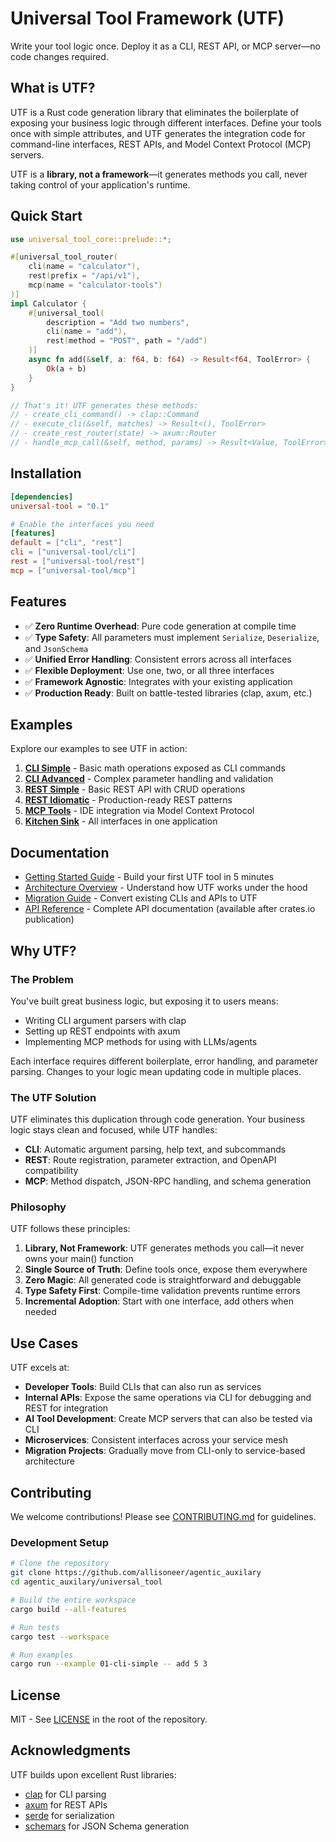 # Universal Tool Framework (UTF)

Write your tool logic once. Deploy it as a CLI, REST API, or MCP server—no code changes required.

## What is UTF?

UTF is a Rust code generation library that eliminates the boilerplate of exposing your business logic through different interfaces. Define your tools once with simple attributes, and UTF generates the integration code for command-line interfaces, REST APIs, and Model Context Protocol (MCP) servers.

UTF is a **library, not a framework**—it generates methods you call, never taking control of your application's runtime.

## Quick Start

```rust
use universal_tool_core::prelude::*;

#[universal_tool_router(
    cli(name = "calculator"),
    rest(prefix = "/api/v1"),
    mcp(name = "calculator-tools")
)]
impl Calculator {
    #[universal_tool(
        description = "Add two numbers",
        cli(name = "add"),
        rest(method = "POST", path = "/add")
    )]
    async fn add(&self, a: f64, b: f64) -> Result<f64, ToolError> {
        Ok(a + b)
    }
}

// That's it! UTF generates these methods:
// - create_cli_command() -> clap::Command
// - execute_cli(&self, matches) -> Result<(), ToolError>
// - create_rest_router(state) -> axum::Router
// - handle_mcp_call(&self, method, params) -> Result<Value, ToolError>
```

## Installation

```toml
[dependencies]
universal-tool = "0.1"

# Enable the interfaces you need
[features]
default = ["cli", "rest"]
cli = ["universal-tool/cli"]
rest = ["universal-tool/rest"]
mcp = ["universal-tool/mcp"]
```

## Features

- ✅ **Zero Runtime Overhead**: Pure code generation at compile time
- ✅ **Type Safety**: All parameters must implement `Serialize`, `Deserialize`, and `JsonSchema`
- ✅ **Unified Error Handling**: Consistent errors across all interfaces
- ✅ **Flexible Deployment**: Use one, two, or all three interfaces
- ✅ **Framework Agnostic**: Integrates with your existing application
- ✅ **Production Ready**: Built on battle-tested libraries (clap, axum, etc.)

## Examples

Explore our examples to see UTF in action:

1. **[CLI Simple](examples/01-cli-simple)** - Basic math operations exposed as CLI commands
2. **[CLI Advanced](examples/02-cli-advanced-params)** - Complex parameter handling and validation
3. **[REST Simple](examples/03-rest-simple)** - Basic REST API with CRUD operations
4. **[REST Idiomatic](examples/04-rest-idiomatic)** - Production-ready REST patterns
5. **[MCP Tools](examples/05-mcp-tools)** - IDE integration via Model Context Protocol
6. **[Kitchen Sink](examples/06-kitchen-sink)** - All interfaces in one application

## Documentation

- [Getting Started Guide](docs/getting-started.md) - Build your first UTF tool in 5 minutes
- [Architecture Overview](docs/architecture.md) - Understand how UTF works under the hood
- [Migration Guide](docs/migration.md) - Convert existing CLIs and APIs to UTF
- [API Reference](https://docs.rs/universal-tool) - Complete API documentation (available after crates.io publication)

## Why UTF?

### The Problem

You've built great business logic, but exposing it to users means:
- Writing CLI argument parsers with clap
- Setting up REST endpoints with axum
- Implementing MCP methods for using with LLMs/agents

Each interface requires different boilerplate, error handling, and parameter parsing. Changes to your logic mean updating code in multiple places.

### The UTF Solution

UTF eliminates this duplication through code generation. Your business logic stays clean and focused, while UTF handles:

- **CLI**: Automatic argument parsing, help text, and subcommands
- **REST**: Route registration, parameter extraction, and OpenAPI compatibility
- **MCP**: Method dispatch, JSON-RPC handling, and schema generation

### Philosophy

UTF follows these principles:

1. **Library, Not Framework**: UTF generates methods you call—it never owns your main() function
2. **Single Source of Truth**: Define tools once, expose them everywhere
3. **Zero Magic**: All generated code is straightforward and debuggable
4. **Type Safety First**: Compile-time validation prevents runtime errors
5. **Incremental Adoption**: Start with one interface, add others when needed

## Use Cases

UTF excels at:

- **Developer Tools**: Build CLIs that can also run as services
- **Internal APIs**: Expose the same operations via CLI for debugging and REST for integration
- **AI Tool Development**: Create MCP servers that can also be tested via CLI
- **Microservices**: Consistent interfaces across your service mesh
- **Migration Projects**: Gradually move from CLI-only to service-based architecture

## Contributing

We welcome contributions! Please see [CONTRIBUTING.md](CONTRIBUTING.md) for guidelines.

### Development Setup

```bash
# Clone the repository
git clone https://github.com/allisoneer/agentic_auxilary
cd agentic_auxilary/universal_tool

# Build the entire workspace
cargo build --all-features

# Run tests
cargo test --workspace

# Run examples
cargo run --example 01-cli-simple -- add 5 3
```

## License

MIT - See [LICENSE](../LICENSE) in the root of the repository.

## Acknowledgments

UTF builds upon excellent Rust libraries:
- [clap](https://github.com/clap-rs/clap) for CLI parsing
- [axum](https://github.com/tokio-rs/axum) for REST APIs
- [serde](https://github.com/serde-rs/serde) for serialization
- [schemars](https://github.com/GREsau/schemars) for JSON Schema generation
